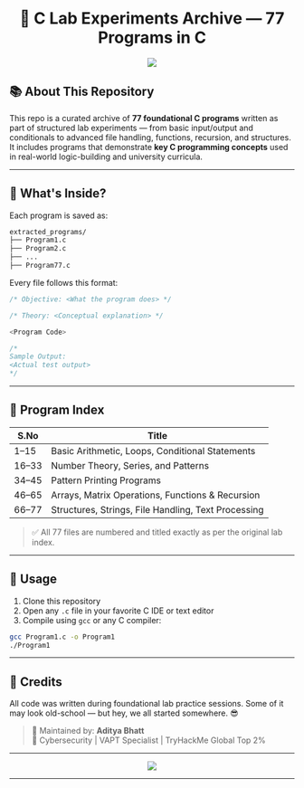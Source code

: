 <h1 align="center">🧠 C Lab Experiments Archive — 77 Programs in C</h1>

<p align="center">
  <img src="https://capsule-render.vercel.app/api?type=waving&color=gradient&height=150&section=header&text=Classic%20C%20Programs&fontSize=30&fontColor=fff" />
</p>

## 📚 About This Repository

This repo is a curated archive of **77 foundational C programs** written as part of structured lab experiments — from basic input/output and conditionals to advanced file handling, functions, recursion, and structures.  
It includes programs that demonstrate **key C programming concepts** used in real-world logic-building and university curricula.

---

## 🧩 What's Inside?

Each program is saved as:

```bash
extracted_programs/
├── Program1.c
├── Program2.c
├── ...
├── Program77.c
````

Every file follows this format:

```c
/* Objective: <What the program does> */

/* Theory: <Conceptual explanation> */

<Program Code>

/*
Sample Output:
<Actual test output>
*/
```

---

## 🔢 Program Index

| S.No  | Title                                               |
| ----- | --------------------------------------------------- |
| 1–15  | Basic Arithmetic, Loops, Conditional Statements     |
| 16–33 | Number Theory, Series, and Patterns                 |
| 34–45 | Pattern Printing Programs                           |
| 46–65 | Arrays, Matrix Operations, Functions & Recursion    |
| 66–77 | Structures, Strings, File Handling, Text Processing |

> ✅ All 77 files are numbered and titled exactly as per the original lab index.

---

## 🚀 Usage

1. Clone this repository
2. Open any `.c` file in your favorite C IDE or text editor
3. Compile using `gcc` or any C compiler:

```bash
gcc Program1.c -o Program1
./Program1
```

---

## 💬 Credits

All code was written during foundational lab practice sessions.
Some of it may look old-school — but hey, we all started somewhere. 😎

> 🐍 Maintained by: **Aditya Bhatt** <br/>
> 🔐 Cybersecurity | VAPT Specialist | TryHackMe Global Top 2% <br/>

---

<p align="center">
  <img src="https://readme-typing-svg.demolab.com?font=Fira+Code&pause=1000&color=F70000&width=435&lines=Securing+Systems.+Breaking+Boundaries."/>
</p>

---
